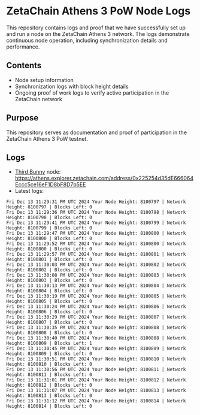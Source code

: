 # ZetaChain Athens 3 PoW Node Logs
This repository contains logs and proof that we have successfully set up and run a node on the ZetaChain Athens 3 network. The logs demonstrate continuous node operation, including synchronization details and performance.

## Contents
- Node setup information
- Synchronization logs with block height details
- Ongoing proof of work logs to verify active participation in the ZetaChain network

## Purpose
This repository serves as documentation and proof of participation in the ZetaChain Athens 3 PoW testnet.

## Logs

- [Third Bunny](https://thirdbunny.xyz/) node: https://athens.explorer.zetachain.com/address/0x225254d35dE666064Eccc5ce16eF1D8bF8D7b5EE
- Latest logs:
```
Fri Dec 13 11:29:31 PM UTC 2024 Your Node Height: 8100797 | Network Height: 8100797 | Blocks Left: 0
Fri Dec 13 11:29:36 PM UTC 2024 Your Node Height: 8100798 | Network Height: 8100798 | Blocks Left: 0
Fri Dec 13 11:29:41 PM UTC 2024 Your Node Height: 8100799 | Network Height: 8100799 | Blocks Left: 0
Fri Dec 13 11:29:47 PM UTC 2024 Your Node Height: 8100800 | Network Height: 8100800 | Blocks Left: 0
Fri Dec 13 11:29:52 PM UTC 2024 Your Node Height: 8100800 | Network Height: 8100800 | Blocks Left: 0
Fri Dec 13 11:29:57 PM UTC 2024 Your Node Height: 8100801 | Network Height: 8100801 | Blocks Left: 0
Fri Dec 13 11:30:03 PM UTC 2024 Your Node Height: 8100802 | Network Height: 8100802 | Blocks Left: 0
Fri Dec 13 11:30:08 PM UTC 2024 Your Node Height: 8100803 | Network Height: 8100803 | Blocks Left: 0
Fri Dec 13 11:30:13 PM UTC 2024 Your Node Height: 8100804 | Network Height: 8100804 | Blocks Left: 0
Fri Dec 13 11:30:19 PM UTC 2024 Your Node Height: 8100805 | Network Height: 8100805 | Blocks Left: 0
Fri Dec 13 11:30:24 PM UTC 2024 Your Node Height: 8100806 | Network Height: 8100806 | Blocks Left: 0
Fri Dec 13 11:30:29 PM UTC 2024 Your Node Height: 8100807 | Network Height: 8100807 | Blocks Left: 0
Fri Dec 13 11:30:35 PM UTC 2024 Your Node Height: 8100808 | Network Height: 8100808 | Blocks Left: 0
Fri Dec 13 11:30:40 PM UTC 2024 Your Node Height: 8100808 | Network Height: 8100809 | Blocks Left: 1
Fri Dec 13 11:30:45 PM UTC 2024 Your Node Height: 8100809 | Network Height: 8100809 | Blocks Left: 0
Fri Dec 13 11:30:51 PM UTC 2024 Your Node Height: 8100810 | Network Height: 8100810 | Blocks Left: 0
Fri Dec 13 11:30:56 PM UTC 2024 Your Node Height: 8100811 | Network Height: 8100811 | Blocks Left: 0
Fri Dec 13 11:31:01 PM UTC 2024 Your Node Height: 8100812 | Network Height: 8100812 | Blocks Left: 0
Fri Dec 13 11:31:07 PM UTC 2024 Your Node Height: 8100813 | Network Height: 8100813 | Blocks Left: 0
Fri Dec 13 11:31:12 PM UTC 2024 Your Node Height: 8100814 | Network Height: 8100814 | Blocks Left: 0
```
